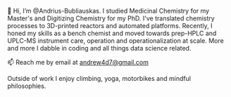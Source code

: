 👋 Hi, I’m @Andrius-Bubliauskas. I studied Medicinal Chemistry for my Master's and Digitizing Chemistry for my PhD. I've translated chemistry processes to 3D-printed reactors and automated platforms. Recently, I honed my skills as a bench chemist and moved towards prep-HPLC and UPLC-MS instrument care, operation and operationalization at scale. More and more I dabble in coding and all things data science related.

📫 Reach me by email at andrew4d7@gmail.com

Outside of work I enjoy climbing, yoga, motorbikes and mindful philosophies.

<!---
Andrius-Bubliauskas/Andrius-Bubliauskas is a ✨ special ✨ repository because its `README.md` (this file) appears on your GitHub profile.
You can click the Preview link to take a look at your changes.
--->
